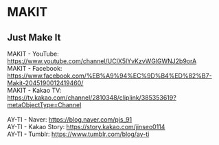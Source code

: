 # MAKIT
Just Make It
------------

MAKIT - YouTube: https://www.youtube.com/channel/UCIX5lYvKzvWGlGWNJ2b9orA</br>
MAKIT - Facebook: https://www.facebook.com/%EB%A9%94%EC%9D%B4%ED%82%B7-Makit-2045190012419460/</br>
MAKIT - Kakao TV: https://tv.kakao.com/channel/2810348/cliplink/385353619?metaObjectType=Channel</br>
</br>
AY-TI - Naver: https://blog.naver.com/pjs_91</br>
AY-TI - Kakao Story: https://story.kakao.com/jinseo0114</br>
AY-TI - Tumblr: https://www.tumblr.com/blog/ay-ti
